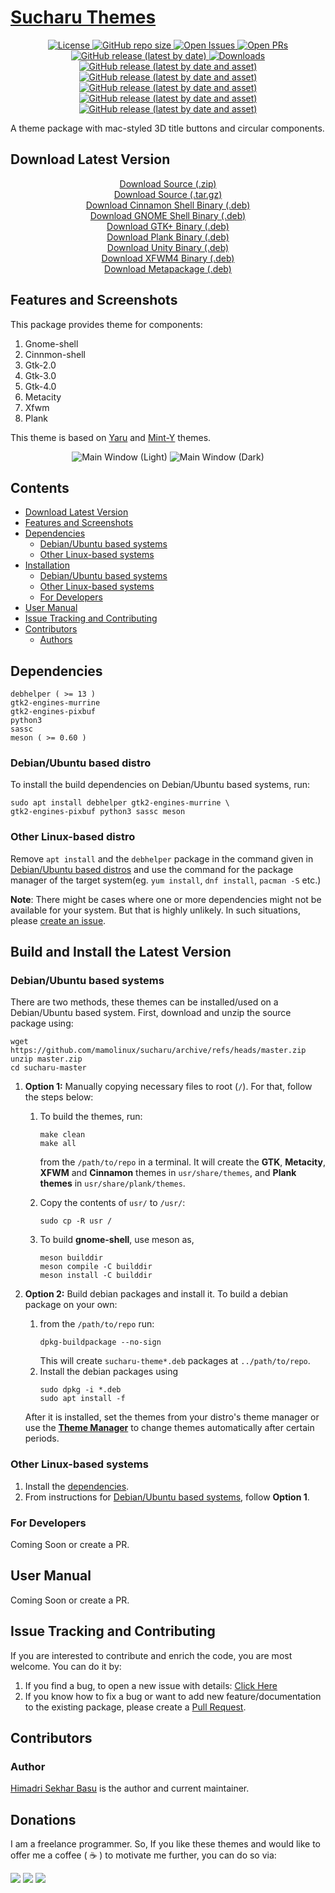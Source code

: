 # [Sucharu Themes](https://hsbasu.github.io/sucharu)

<p align="center">
	<a href="https://github.com/mamolinux/sucharu/blob/master/LICENSE">
		<img src="https://img.shields.io/github/license/mamolinux/sucharu?label=License" alt="License"
	</a>
  	<a href="#">
		<img src="https://img.shields.io/github/repo-size/mamolinux/sucharu?label=Repo%20size" alt="GitHub repo size">
  	</a>
	<a href="https://github.com/mamolinux/sucharu/issues" target="_blank">
		<img src="https://img.shields.io/github/issues/mamolinux/sucharu?label=Issues" alt="Open Issues">
	</a>
	<a href="https://github.com/mamolinux/sucharu/pulls" target="_blank">
		<img src="https://img.shields.io/github/issues-pr/mamolinux/sucharu?label=PR" alt="Open PRs">
	</a>
  	<a href="https://github.com/mamolinux/sucharu/releases/latest">
		<img src="https://img.shields.io/github/v/release/mamolinux/sucharu?label=Latest%20Stable%20Release" alt="GitHub release (latest by date)">
  	</a>
	<a href="#download-latest-version">
		<img src="https://img.shields.io/github/downloads/mamolinux/sucharu/total?label=Downloads" alt="Downloads">
	</a>
	<a href="https://github.com/mamolinux/sucharu/releases/download/2.0.7/sucharu-theme-cinnamon-shell_2.0.7_all.deb">
		<img src="https://img.shields.io/github/downloads/mamolinux/sucharu/2.0.7/sucharu-theme-cinnamon-shell_2.0.7_all.deb?color=blue&label=Downloads%40Latest%20Binary" alt="GitHub release (latest by date and asset)">
	</a>
	<a href="https://github.com/mamolinux/sucharu/releases/download/2.0.7/sucharu-theme-gnome-shell_2.0.7_all.deb">
		<img src="https://img.shields.io/github/downloads/mamolinux/sucharu/2.0.7/sucharu-theme-gnome-shell_2.0.7_all.deb?color=blue&label=Downloads%40Latest%20Binary" alt="GitHub release (latest by date and asset)">
	</a>
	<a href="https://github.com/mamolinux/sucharu/releases/download/2.0.7/sucharu-theme-gtk_2.0.7_all.deb">
		<img src="https://img.shields.io/github/downloads/mamolinux/sucharu/2.0.7/sucharu-theme-gtk_2.0.7_all.deb?color=blue&label=Downloads%40Latest%20Binary" alt="GitHub release (latest by date and asset)">
	</a>
	<a href="https://github.com/mamolinux/sucharu/releases/download/2.0.7/sucharu-theme-plank_2.0.7_all.deb">
		<img src="https://img.shields.io/github/downloads/mamolinux/sucharu/2.0.7/sucharu-theme-plank_2.0.7_all.deb?color=blue&label=Downloads%40Latest%20Binary" alt="GitHub release (latest by date and asset)">
	</a>
	<a href="https://github.com/mamolinux/sucharu/releases/download/2.0.7/sucharu-themes_2.0.7_all.deb">
		<img src="https://img.shields.io/github/downloads/mamolinux/sucharu/2.0.7/sucharu-themes_2.0.7_all.deb?color=blue&label=Downloads%40Latest%20Binary" alt="GitHub release (latest by date and asset)">
	</a>
</p>

A theme package with mac-styled 3D title buttons and circular components.

## Download Latest Version
<p align="center">
	<a href="https://github.com/mamolinux/sucharu/zipball/master">Download Source (.zip)</a></br>
	<a href="https://github.com/mamolinux/sucharu/tarball/master">Download Source (.tar.gz)</a></br>
	<a href="https://github.com/mamolinux/sucharu/releases/download/2.0.7/sucharu-theme-cinnamon-shell_2.0.7_all.deb">Download Cinnamon Shell Binary (.deb)</a></br>
	<a href="https://github.com/mamolinux/sucharu/releases/download/2.0.7/sucharu-theme-gnome-shell_2.0.7_all.deb">Download GNOME Shell Binary (.deb)</a></br>
	<a href="https://github.com/mamolinux/sucharu/releases/download/2.0.7/sucharu-theme-gtk_2.0.7_all.deb">Download GTK+ Binary (.deb)</a></br>
	<a href="https://github.com/mamolinux/sucharu/releases/download/2.0.7/sucharu-theme-plank_2.0.7_all.deb">Download Plank Binary (.deb)</a></br>
	<a href="https://github.com/mamolinux/sucharu/releases/download/2.0.7/sucharu-theme-unity_2.0.7_all.deb">Download Unity Binary (.deb)</a></br>
	<a href="https://github.com/mamolinux/sucharu/releases/download/2.0.7/sucharu-theme-xfwm4_2.0.7_all.deb">Download XFWM4 Binary (.deb)</a></br>
	<a href="https://github.com/mamolinux/sucharu/releases/download/2.0.7/sucharu-themes_2.0.7_all.deb">Download Metapackage (.deb)</a>
</p>

## Features and Screenshots

This package provides theme for components:
1. Gnome-shell
2. Cinnmon-shell
3. Gtk-2.0
4. Gtk-3.0
5. Gtk-4.0
6. Metacity
7. Xfwm
8. Plank

This theme is based on [Yaru](https://github.com/ubuntu/yaru) and [Mint-Y](https://github.com/linuxmint/mint-themes) themes.

<p align="center">
	<img src="#" alt="Main Window (Light)">
	<img src="#" alt="Main Window (Dark)">
</p>


## Contents
- [Download Latest Version](#download-latest-version)
- [Features and Screenshots](#features-and-screenshots)
- [Dependencies](#dependencies)
	- [Debian/Ubuntu based systems](#debianubuntu-based-distro)
	- [Other Linux-based systems](#other-linux-based-distro)
- [Installation](#build-and-install-the-latest-version)
	- [Debian/Ubuntu based systems](#debianubuntu-based-systems)
	- [Other Linux-based systems](#other-linux-based-systems)
	- [For Developers](#for-developers)
- [User Manual](#user-manual)
- [Issue Tracking and Contributing](#issue-tracking-and-contributing)
- [Contributors](#contributors)
	- [Authors](#author)

## Dependencies
```
debhelper ( >= 13 )
gtk2-engines-murrine
gtk2-engines-pixbuf
python3
sassc
meson ( >= 0.60 )
```
### Debian/Ubuntu based distro
To install the build dependencies on Debian/Ubuntu based systems, run:
```
sudo apt install debhelper gtk2-engines-murrine \
gtk2-engines-pixbuf python3 sassc meson
```

### Other Linux-based distro
Remove `apt install` and the `debhelper` package in the command given in [Debian/Ubuntu based distros](#debianubuntu-based-distro) and use the command for the package manager of the target system(eg. `yum install`, `dnf install`, `pacman -S` etc.)

**Note**: There might be cases where one or more dependencies might not be available for your system. But that is highly unlikely. In such situations, please [create an issue](#issue-tracking-and-contributing).

## Build and Install the Latest Version
### Debian/Ubuntu based systems
There are two methods, these themes can be installed/used on a Debian/Ubuntu based system. First, download and unzip the source package using:
```
wget https://github.com/mamolinux/sucharu/archive/refs/heads/master.zip
unzip master.zip
cd sucharu-master
```

1. **Option 1:** Manually copying necessary files to root (`/`). For that, follow the steps below:
	1. To build the themes, run:
		```
		make clean
		make all
		```
		from the `/path/to/repo` in a terminal. It will create the **GTK**, **Metacity**, **XFWM** and **Cinnamon** themes in `usr/share/themes`, and **Plank themes** in `usr/share/plank/themes`.

	2. Copy the contents of `usr/` to `/usr/`:
		```
		sudo cp -R usr /
		```
	3. To build **gnome-shell**, use meson as,
		```
		meson builddir
		meson compile -C builddir
		meson install -C builddir
		```

2. **Option 2:** Build debian packages and install it. To build a debian package on your own:
	1. from the `/path/to/repo` run:
		```
		dpkg-buildpackage --no-sign
		```
		This will create `sucharu-theme*.deb` packages at `../path/to/repo`.
	2. Install the debian packages using
		```
		sudo dpkg -i *.deb
		sudo apt install -f
		```
	After it is installed, set the themes from your distro's theme manager or use the [**Theme Manager**](https://hsbasu.github.io/theme-manager) to change themes automatically after certain periods.

### Other Linux-based systems
1. Install the [dependencies](#other-linux-based-distro).
2. From instructions for [Debian/Ubuntu based systems](#debianubuntu-based-systems), follow **Option 1**.

### For Developers
Coming Soon or create a PR.

## User Manual
Coming Soon or create a PR.

## Issue Tracking and Contributing
If you are interested to contribute and enrich the code, you are most welcome. You can do it by:
1. If you find a bug, to open a new issue with details: [Click Here](https://github.com/mamolinux/sucharu/issues)
2. If you know how to fix a bug or want to add new feature/documentation to the existing package, please create a [Pull Request](https://github.com/mamolinux/sucharu/compare).

## Contributors

### Author
[Himadri Sekhar Basu](https://github.com/hsbasu) is the author and current maintainer.

## Donations
I am a freelance programmer. So, If you like these themes and would like to offer me a coffee ( &#9749; ) to motivate me further, you can do so via:

[![](https://liberapay.com/assets/widgets/donate.svg)](https://liberapay.com/hsbasu/donate)
[![](https://www.paypalobjects.com/webstatic/i/logo/rebrand/ppcom.svg)](https://paypal.me/hsbasu)
[![](https://hsbasu.github.io/styles/icons/logo/svg/upi-logo.svg)](https://hsbasu.github.io/images/upi-qr.jpg)
